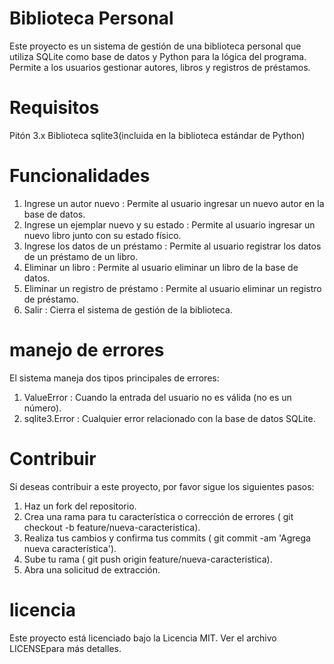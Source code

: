 # Biblioteca Personal
Este proyecto es un sistema de gestión de una biblioteca personal que utiliza SQLite como base de datos y Python para la lógica del programa. Permite a los usuarios gestionar autores, libros y registros de préstamos.

# Requisitos
Pitón 3.x
Biblioteca sqlite3(incluida en la biblioteca estándar de Python)

# Funcionalidades
1. Ingrese un autor nuevo : Permite al usuario ingresar un nuevo autor en la base de datos.
2. Ingrese un ejemplar nuevo y su estado : Permite al usuario ingresar un nuevo libro junto con su estado físico.
3. Ingrese los datos de un préstamo : Permite al usuario registrar los datos de un préstamo de un libro.
4. Eliminar un libro : Permite al usuario eliminar un libro de la base de datos.
5. Eliminar un registro de préstamo : Permite al usuario eliminar un registro de préstamo.
6. Salir : Cierra el sistema de gestión de la biblioteca.

# manejo de errores
El sistema maneja dos tipos principales de errores:
1. ValueError : Cuando la entrada del usuario no es válida (no es un número).
2. sqlite3.Error : Cualquier error relacionado con la base de datos SQLite.

# Contribuir
Si deseas contribuir a este proyecto, por favor sigue los siguientes pasos:
1. Haz un fork del repositorio.
2. Crea una rama para tu característica o corrección de errores ( git checkout -b feature/nueva-caracteristica).
3. Realiza tus cambios y confirma tus commits ( git commit -am 'Agrega nueva característica').
4. Sube tu rama ( git push origin feature/nueva-caracteristica).
5. Abra una solicitud de extracción.

# licencia
Este proyecto está licenciado bajo la Licencia MIT. Ver el archivo LICENSEpara más detalles.

